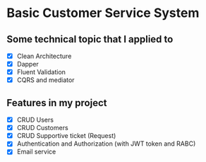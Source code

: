 # Basic Customer Service System

## Some technical topic that I applied to 
- [x] Clean Architecture
- [x] Dapper
- [x] Fluent Validation
- [x] CQRS and mediator

## Features in my project
- [x] CRUD Users
- [x] CRUD Customers
- [x] CRUD Supportive ticket (Request)
- [x] Authentication and Authorization (with JWT token and RABC)
- [x] Email service
